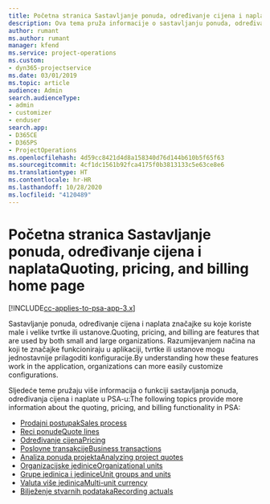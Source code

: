 ```yaml
---
title: Početna stranica Sastavljanje ponuda, određivanje cijena i naplata
description: Ova tema pruža informacije o sastavljanju ponuda, određivanju cijena i naplati.
author: rumant
ms.author: rumant
manager: kfend
ms.service: project-operations
ms.custom:
- dyn365-projectservice
ms.date: 03/01/2019
ms.topic: article
audience: Admin
search.audienceType:
- admin
- customizer
- enduser
search.app:
- D365CE
- D365PS
- ProjectOperations
ms.openlocfilehash: 4d59cc8421d4d8a158340d76d144b610b5f65f63
ms.sourcegitcommit: 4cf1dc1561b92fca4175f0b3813133c5e63ce8e6
ms.translationtype: HT
ms.contentlocale: hr-HR
ms.lasthandoff: 10/28/2020
ms.locfileid: "4120489"
---
```

# <a name="quoting-pricing-and-billing-home-page"></a><span data-ttu-id="32095-103">Početna stranica Sastavljanje ponuda, određivanje cijena i naplata</span><span class="sxs-lookup"><span data-stu-id="32095-103">Quoting, pricing, and billing home page</span></span>

[!INCLUDE[cc-applies-to-psa-app-3.x](../includes/cc-applies-to-psa-app-3x.md)]

<span data-ttu-id="32095-104">Sastavljanje ponuda, određivanje cijena i naplata značajke su koje koriste male i velike tvrtke ili ustanove.</span><span class="sxs-lookup"><span data-stu-id="32095-104">Quoting, pricing, and billing are features that are used by both small and large organizations.</span></span> <span data-ttu-id="32095-105">Razumijevanjem načina na koji te značajke funkcioniraju u aplikaciji, tvrtke ili ustanove mogu jednostavnije prilagoditi konfiguracije.</span><span class="sxs-lookup"><span data-stu-id="32095-105">By understanding how these features work in the application, organizations can more easily customize configurations.</span></span>

<span data-ttu-id="32095-106">Sljedeće teme pružaju više informacija o funkciji sastavljanja ponuda, određivanja cijena i naplate u PSA-u:</span><span class="sxs-lookup"><span data-stu-id="32095-106">The following topics provide more information about the quoting, pricing, and billing functionality in PSA:</span></span>

- [<span data-ttu-id="32095-107">Prodajni postupak</span><span class="sxs-lookup"><span data-stu-id="32095-107">Sales process</span></span>](basic-sales-process.md)
- [<span data-ttu-id="32095-108">Reci ponude</span><span class="sxs-lookup"><span data-stu-id="32095-108">Quote lines</span></span>](basic-quote-lines.md)
- [<span data-ttu-id="32095-109">Određivanje cijena</span><span class="sxs-lookup"><span data-stu-id="32095-109">Pricing</span></span>](basic-pricing.md)
- [<span data-ttu-id="32095-110">Poslovne transakcije</span><span class="sxs-lookup"><span data-stu-id="32095-110">Business transactions</span></span>](basic-business-transactions.md)
- [<span data-ttu-id="32095-111">Analiza ponuda projekta</span><span class="sxs-lookup"><span data-stu-id="32095-111">Analyzing project quotes</span></span>](basic-analyzing-quotes.md)
- [<span data-ttu-id="32095-112">Organizacijske jedinice</span><span class="sxs-lookup"><span data-stu-id="32095-112">Organizational units</span></span>](advanced-organizational.md)
- [<span data-ttu-id="32095-113">Grupe jedinica i jedinice</span><span class="sxs-lookup"><span data-stu-id="32095-113">Unit groups and units</span></span>](advanced-units.md)
- [<span data-ttu-id="32095-114">Valuta više jedinica</span><span class="sxs-lookup"><span data-stu-id="32095-114">Multi-unit currency</span></span>](advanced-currency.md)
- [<span data-ttu-id="32095-115">Bilježenje stvarnih podataka</span><span class="sxs-lookup"><span data-stu-id="32095-115">Recording actuals</span></span>](advanced-actuals.md)
